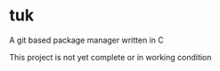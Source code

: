 # tuk
A git based package manager written in C

This project is not yet complete or in working condition
